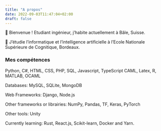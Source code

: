 ```yaml
---
title: "A propos"
date: 2022-09-03T11:47:04+02:00
draft: false
---
```


👋 Bienvenue ! Etudiant ingénieur, j’habite actuellement à Bâle, Suisse.

🏫 J’étudie l’informatique et l’intelligence artificielle à l’Ecole Nationale Supérieure de Cognitique, Bordeaux.

### Mes compétences

Python, C#, HTML, CSS, PHP, SQL, Javascript, TypeScript CAML, Latex, R, MATLAB, OCAML

Databases: MySQL, SQLite, MongoDB

Web Frameworks: Django, Node.js

Other frameworks or librairies: NumPy, Pandas, TF, Keras, PyTorch

Other tools: Unity

Currently learning:
Rust, React.js, Scikit-learn, Docker and Yarn.
